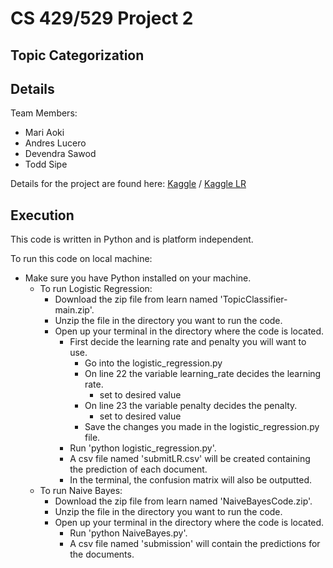 # CS 429/529 Project 2
## Topic Categorization

## Details

Team Members:
- Mari Aoki
- Andres Lucero
- Devendra Sawod
- Todd Sipe

Details for the project are found here: 
[Kaggle](https://www.kaggle.com/c/cs529-project-2-nb/overview) /
[Kaggle LR](https://www.kaggle.com/competitions/cs529-project-2-lr/overview)


## Execution 

This code is written in Python and is platform independent.

To run this code on local machine:
- Make sure you have Python installed on your machine.
  - To run Logistic Regression:
    - Download the zip file from learn named 'TopicClassifier-main.zip'.
    - Unzip the file in the directory you want to run the code.
    - Open up your terminal in the directory where the code is located.
        - First decide the learning rate and penalty you will want to use.
          - Go into the logistic_regression.py
          - On line 22 the variable learning_rate decides the learning rate.
            - set to desired value
          - On line 23 the variable penalty decides the penalty.
            - set to desired value
          - Save the changes you made in the logistic_regression.py file.
        - Run 'python logistic_regression.py'.
        - A csv file named 'submitLR.csv' will be created containing the prediction of each document.
        - In the terminal, the confusion matrix will also be outputted.
  - To run Naive Bayes:
    - Download the zip file from learn named 'NaiveBayesCode.zip'.
    - Unzip the file in the directory you want to run the code.
    - Open up your terminal in the directory where the code is located.
      - Run 'python NaiveBayes.py'.
      - A csv file named 'submission' will contain the predictions for the documents.
